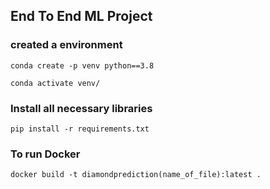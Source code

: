 ## End To End ML Project

### created a environment
```
conda create -p venv python==3.8

conda activate venv/
```
### Install all necessary libraries
```
pip install -r requirements.txt
```

### To run Docker
```
docker build -t diamondprediction(name_of_file):latest .
```